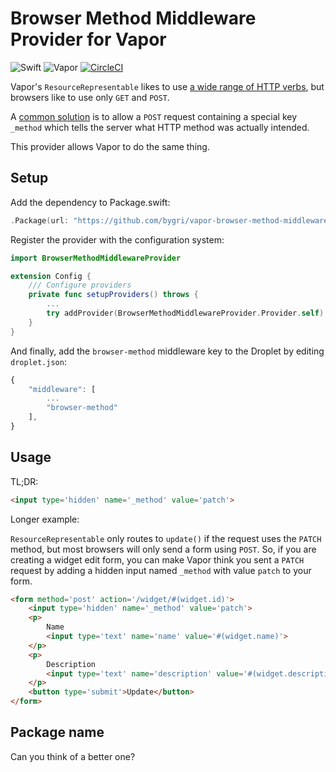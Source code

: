 # Browser Method Middleware Provider for Vapor

![Swift](http://img.shields.io/badge/swift-3.1-brightgreen.svg)
![Vapor](http://img.shields.io/badge/vapor-2.0-brightgreen.svg)
[![CircleCI](https://circleci.com/gh/bygri/vapor-browser-method-middleware-provider.svg?style=shield)](https://circleci.com/gh/bygri/vapor-browser-method-middleware-provider)

Vapor's `ResourceRepresentable` likes to use
[a wide range of HTTP verbs](https://docs.vapor.codes/2.0/vapor/controllers/#actions),
but browsers like to use only `GET` and `POST`.

A [common solution](http://guides.rubyonrails.org/form_helpers.html) is to allow
a `POST` request containing a special key `_method` which tells the server what
HTTP method was actually intended.

This provider allows Vapor to do the same thing.

## Setup
Add the dependency to Package.swift:

```swift
.Package(url: "https://github.com/bygri/vapor-browser-method-middleware-provider.git", majorVersion: 1)
```

Register the provider with the configuration system:

```swift
import BrowserMethodMiddlewareProvider

extension Config {
    /// Configure providers
    private func setupProviders() throws {
        ...
        try addProvider(BrowserMethodMiddlewareProvider.Provider.self)
    }
}
```

And finally, add the `browser-method` middleware key to the Droplet by editing
`droplet.json`:

```js
{
    "middleware": [
        ...
        "browser-method"
    ],
}
```

## Usage

TL;DR:

```html
<input type='hidden' name='_method' value='patch'>
```

Longer example:

`ResourceRepresentable` only routes to `update()` if the request uses the
`PATCH` method, but most browsers will only send a form using `POST`. So, if you
are creating a widget edit form, you can make Vapor think you sent a `PATCH`
request by adding a hidden input named `_method` with value `patch` to your
form.

```html
<form method='post' action='/widget/#(widget.id)'>
    <input type='hidden' name='_method' value='patch'>
    <p>
        Name
        <input type='text' name='name' value='#(widget.name)'>
    </p>
    <p>
        Description
        <input type='text' name='description' value='#(widget.description)'>
    </p>
    <button type='submit'>Update</button>
</form>
```

## Package name

Can you think of a better one?
